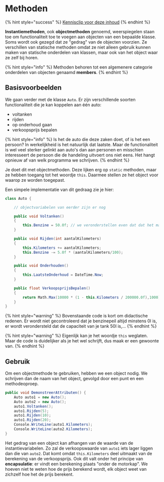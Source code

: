 # Methoden

{% hint style="success" %}
[Kennisclip voor deze inhoud](https://youtu.be/c_VCcxoBWl0)
{% endhint %}

**Instantiemethoden**, ook **objectmethoden** genoemd, weerspiegelen staan toe om functionaliteit toe te voegen aan objecten van een bepaalde klasse. Soms wordt ook gezegd dat ze "gedrag" van de objecten voorzien. Ze verschillen van statische methoden omdat ze niet alleen gebruik kunnen maken van statische onderdelen van klassen, maar ook van het object waar ze zelf bij horen.

{% hint style="info" %}
Methoden behoren tot een algemenere categorie onderdelen van objecten genaamd **members**.
{% endhint %}

## Basisvoorbeelden

We gaan verder met de klasse `Auto`. Er zijn verschillende soorten functionaliteit die je kan koppelen aan één auto:

* voltanken
* rijden
* op onderhoud gaan
* verkoopsprijs bepalen

{% hint style="info" %}
Is het de auto die deze zaken doet, of is het een persoon? In werkelijkheid is het natuurlijk dat laatste. Maar de functionaliteit is wel veel sterker gelinkt aan auto's dan aan personen en misschien interesseert de persoon die de handeling uitvoert ons niet eens. Het hangt opnieuw af van welk programma we schrijven.
{% endhint %}

Je doet dit met objectmethoden. Deze lijken erg op `static` methoden, maar ze hebben toegang tot het woordje `this`. Daarmee stellen ze het object voor waarop ze worden toegepast.

Een simpele implementatie van dit gedraag zie je hier:

```csharp
class Auto {

    // objectvariabelen van eerder zijn er nog

    public void Voltanken()
    {
        this.Benzine = 50.0f; // we veronderstellen even dat dat het maximum is
    }

    public void Rijden(int aantalKilometers)
    {
        this.Kilometers += aantalKilometers;
        this.Benzine -= 5.0f * (aantalKilometers/100);
    }

    public void Onderhouden()
    {
        this.LaatsteOnderhoud = DateTime.Now;
    }

    public float VerkoopsprijsBepalen()
    {
        return Math.Max(10000 * (1 - this.Kilometers / 200000.0f),1000);
    }
}
```

{% hint style="warning" %}
Bovenstaande code is kort om didactische redenen. Er wordt niet gecontroleerd dat je benzinepeil altijd minstens 0l is, er wordt verondersteld dat de capaciteit van je tank 50l is,...
{% endhint %}

{% hint style="warning" %}
Eigenlijk kan je het woordje `this` weglaten. Maar de code is duidelijker als je het wel schrijft, dus maak er een gewoonte van.
{% endhint %}

## Gebruik

Om een objectmethode te gebruiken, hebben we een object nodig. We schrijven dan de naam van het object, gevolgd door een punt en een methodeoproep.

```csharp
public void DemonstreerAttributen() {
    Auto auto1 = new Auto();
    Auto auto2 = new Auto();
    auto1.Voltanken();
    auto1.Rijden(5);
    auto1.Rijden(10);
    auto1.Rijden(20);
    Console.WriteLine(auto1.Kilometers);
    Console.WriteLine(auto2.Kilometers);
}
```

Het gedrag van een object kan afhangen van de waarde van de instantievariabelen. Zo zal de verkoopswaarde van `auto1` iets lager liggen dan die van `auto2`. Dat komt omdat `this.Kilometers` deel uitmaakt van de berekening van de verkoopsprijs. Ook dit valt onder het principe van **encapsulatie**: er vindt een berekening plaats "onder de motorkap". We hoeven niet te weten hoe de prijs berekend wordt, elk object weet van zichzelf hoe het de prijs berekent.

